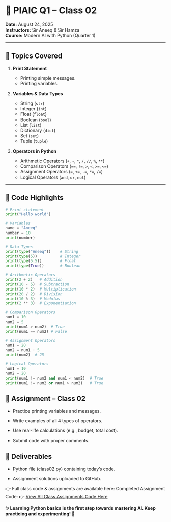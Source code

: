 # 📘 PIAIC Q1 – Class 02  

**Date:** August 24, 2025  
**Instructors:** Sir Aneeq & Sir Hamza  
**Course:** Modern AI with Python (Quarter 1)  

---

## 🎯 Topics Covered  

1. **Print Statement**  
   - Printing simple messages.  
   - Printing variables.  

2. **Variables & Data Types**  
   - String (`str`)  
   - Integer (`int`)  
   - Float (`float`)  
   - Boolean (`bool`)  
   - List (`list`)  
   - Dictionary (`dict`)  
   - Set (`set`)  
   - Tuple (`tuple`)  

3. **Operators in Python**  
   - Arithmetic Operators (`+`, `-`, `*`, `/`, `//`, `%`, `**`)  
   - Comparison Operators (`==`, `!=`, `>`, `<`, `>=`, `<=`)  
   - Assignment Operators (`=`, `+=`, `-=`, `*=`, `/=`)  
   - Logical Operators (`and`, `or`, `not`)  

---

## 🐍 Code Highlights  

```python
# Print statement
print("Hello world")

# Variables
name = "Aneeq"
number = 10
print(number)

# Data Types
print(type("Aneeq"))    # String
print(type(5))          # Integer
print(type(5.5))        # Float
print(type(True))       # Boolean

# Arithmetic Operators
print(2 + 2)   # Addition
print(10 - 5)  # Subtraction
print(10 * 2)  # Multiplication
print(20 / 2)  # Division
print(10 % 3)  # Modulus
print(2 ** 3)  # Exponentiation

# Comparison Operators
num1 = 10
num2 = 5
print(num1 > num2)  # True
print(num1 == num2) # False

# Assignment Operators
num1 = 20
num2 = num1 + 5
print(num2)  # 25

# Logical Operators
num1 = 10
num2 = 20
print(num1 != num2 and num1 < num2)  # True
print(num1 != num2 or num1 > num2)   # True
```

## 📌 Assignment – Class 02

- Practice printing variables and messages.

- Write examples of all 4 types of operators.

- Use real-life calculations (e.g., budget, total cost).

- Submit code with proper comments.

## 🚀 Deliverables

- Python file (class02.py) containing today’s code.

- Assignment solutions uploaded to GitHub.

👉 Full class code & assignments are available here:
Completed Assignment Code: 👉 [View All Class Assignments Code Here](https://github.com/Umer-Ali7/PIAIC-Q1/tree/main/Assingments) 

**✨ Learning Python basics is the first step towards mastering AI. Keep practicing and experimenting! 🚀**